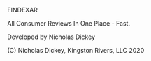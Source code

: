 FINDEXAR

All Consumer Reviews In One Place - Fast.


Developed by Nicholas Dickey


(C) Nicholas Dickey, Kingston Rivers, LLC 2020